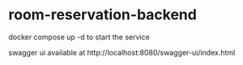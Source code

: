# room-reservation-backend

docker compose up -d to start the service

swagger ui available at http://localhost:8080/swagger-ui/index.html
